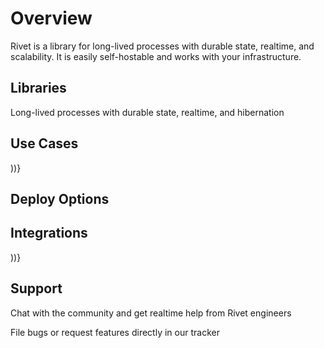 # Overview

Rivet is a library for long-lived processes with durable state, realtime, and scalability. It is easily self-hostable and works with your infrastructure.

## Libraries

  Long-lived processes with durable state, realtime, and hibernation

## Use Cases

))}

## Deploy Options

## Integrations

))}

## Support

  Chat with the community and get realtime help from Rivet engineers

  File bugs or request features directly in our tracker